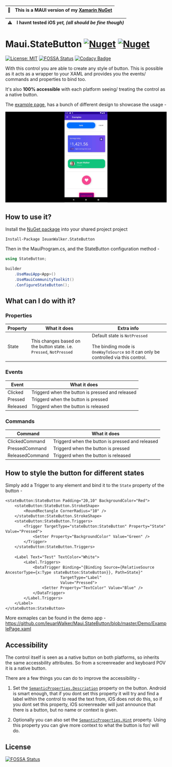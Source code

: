 | :memo:        | This is a MAUI version of my [Xamarin NuGet](https://github.com/IeuanWalker/Xamarin.Forms.StateButton)      |
|---------------|:------------------------|

| :warning:        | I havnt tested iOS <i>yet, (all should be fine though)</i>    |
|---------------|:------------------------|

# Maui.StateButton  [![Nuget](https://img.shields.io/nuget/v/IeuanWalker.Maui.StateButton)](https://www.nuget.org/packages/IeuanWalker.Maui.StateButton) [![Nuget](https://img.shields.io/nuget/dt/IeuanWalker.Maui.StateButton)](https://www.nuget.org/packages/IeuanWalker.Maui.StateButton) 

[![License: MIT](https://img.shields.io/badge/License-MIT-green.svg)](https://opensource.org/licenses/MIT)
[![FOSSA Status](https://app.fossa.com/api/projects/git%2Bgithub.com%2FIeuanWalker%2FMaui.StateButton.svg?type=shield)](https://app.fossa.com/projects/git%2Bgithub.com%2FIeuanWalker%2FMaui.StateButton?ref=badge_shield)
[![Codacy Badge](https://app.codacy.com/project/badge/Grade/b4823215925c47f7a42b64bc516a6e42)](https://www.codacy.com/gh/IeuanWalker/Maui.StateButton/dashboard?utm_source=github.com&amp;utm_medium=referral&amp;utm_content=IeuanWalker/Maui.StateButton&amp;utm_campaign=Badge_Grade)

With this control you are able to create any style of button.
This is possible as it acts as a wrapper to your XAML and provides you the events/ commands and properties to bind too.

It's also **100% accessible** with each platform seeing/ treating the control as a native button.

The [example page](https://github.com/IeuanWalker/Maui.StateButton/blob/master/Demo/ExamplePage.xaml), has a bunch of different design to showcase the usage -

![Example gif](/Example.gif)

## How to use it?
Install the [NuGet package](https://www.nuget.org/packages/IeuanWalker.Maui.StateButton/) into your shared project project
```
Install-Package IeuanWalker.StateButton
```

Then in the MauiProgram.cs, and the StateButton configuration method - 
```csharp
using StateButton;
```
```csharp
builder
	.UseMauiApp<App>()
	.UseMauiCommunityToolkit()
	.ConfigureStateButton();
```

## What can I do with it?
### Properties
| Property | What it does | Extra info |
|---|---|---- |
| State | This changes based on the button state. i.e. `Pressed`, `NotPressed` | Default state is `NotPressed` <br/>  <br/> The binding mode is `OneWayToSource` so it can only be controlled via this control. |

### Events
| Event | What it does |
|---|---|
| Clicked | Triggerd when the button is pressed and released |
| Pressed | Triggerd when the button is pressed |
| Released | Triggerd when the button is released |

### Commands
| Command | What it does |
|---|---|
| ClickedCommand | Triggerd when the button is pressed and released |
| PressedCommand | Triggerd when the button is pressed |
| ReleasedCommand | Triggerd when the button is released |


## How to style the button for different states
Simply add a Trigger to any element and bind it to the `State` property of the button - 
```xaml
<stateButton:StateButton Padding="20,10" BackgroundColor="Red">
    <stateButton:StateButton.StrokeShape>
        <RoundRectangle CornerRadius="10" />
    </stateButton:StateButton.StrokeShape>
    <stateButton:StateButton.Triggers>
        <Trigger TargetType="stateButton:StateButton" Property="State" Value="Pressed">
            <Setter Property="BackgroundColor" Value="Green" />
        </Trigger>
    </stateButton:StateButton.Triggers>

    <Label Text="Test" TextColor="White">
        <Label.Triggers>
            <DataTrigger Binding="{Binding Source={RelativeSource AncestorType={x:Type stateButton:StateButton}}, Path=State}"
                        TargetType="Label"
                        Value="Pressed">
                <Setter Property="TextColor" Value="Blue" />
            </DataTrigger>
        </Label.Triggers>
    </Label>
</stateButton:StateButton>
```
More exmaples can be found in the demo app - https://github.com/IeuanWalker/Maui.StateButton/blob/master/Demo/ExamplePage.xaml

## Accessibility
The control itself is seen as a native button on both platforms, so inherits the same accessbility attributes. So from a screenreader and keyboard POV it is a native button.

There are a few things you can do to improve the accessibility -

1. Set the [`SemanticProperties.Description`](https://docs.microsoft.com/en-us/dotnet/maui/fundamentals/accessibility#description) property on the button. Android is smart enough, that if you dont set this property it will try and find a label within the control to read the text from, iOS does not do this, so if you dont set this property, iOS screenreader will just announce that there is a button, but no name or context is given.

2. Optionally you can also set the [`SemanticProperties.Hint`](https://docs.microsoft.com/en-us/dotnet/maui/fundamentals/accessibility#hint) property. Using this property you can give more context to what the button is for/ will do.

## License
[![FOSSA Status](https://app.fossa.com/api/projects/git%2Bgithub.com%2FIeuanWalker%2FMaui.StateButton.svg?type=large)](https://app.fossa.com/projects/git%2Bgithub.com%2FIeuanWalker%2FMaui.StateButton?ref=badge_large)
